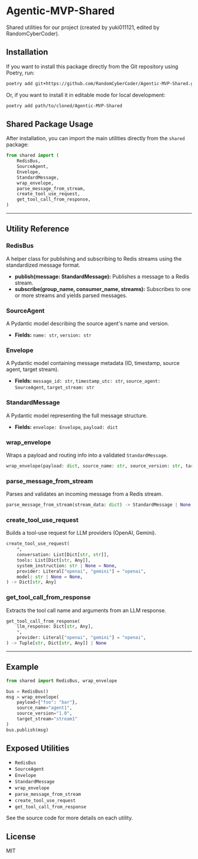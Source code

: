 # Agentic-MVP-Shared

Shared utilities for our project (created by yuki011121, edited by RandomCyberCoder).

## Installation

If you want to install this package directly from the Git repository using Poetry, run:

```sh
poetry add git+https://github.com/RandomCyberCoder/Agentic-MVP-Shared.git
```

Or, if you want to install it in editable mode for local development:

```sh
poetry add path/to/cloned/Agentic-MVP-Shared
```

## Shared Package Usage

After installation, you can import the main utilities directly from the `shared` package:

```python
from shared import (
    RedisBus,
    SourceAgent,
    Envelope,
    StandardMessage,
    wrap_envelope,
    parse_message_from_stream,
    create_tool_use_request,
    get_tool_call_from_response,
)
```

---

## Utility Reference

### RedisBus

A helper class for publishing and subscribing to Redis streams using the standardized message format.

- **publish(message: StandardMessage):** Publishes a message to a Redis stream.
- **subscribe(group_name, consumer_name, streams):** Subscribes to one or more streams and yields parsed messages.

### SourceAgent

A Pydantic model describing the source agent's name and version.

- **Fields:** `name: str`, `version: str`

### Envelope

A Pydantic model containing message metadata (ID, timestamp, source agent, target stream).

- **Fields:** `message_id: str`, `timestamp_utc: str`, `source_agent: SourceAgent`, `target_stream: str`

### StandardMessage

A Pydantic model representing the full message structure.

- **Fields:** `envelope: Envelope`, `payload: dict`

### wrap_envelope

Wraps a payload and routing info into a validated `StandardMessage`.

```python
wrap_envelope(payload: dict, source_name: str, source_version: str, target_stream: str) -> StandardMessage
```

### parse_message_from_stream

Parses and validates an incoming message from a Redis stream.

```python
parse_message_from_stream(stream_data: dict) -> StandardMessage | None
```

### create_tool_use_request

Builds a tool-use request for LLM providers (OpenAI, Gemini).

```python
create_tool_use_request(
    *,
    conversation: List[Dict[str, str]],
    tools: List[Dict[str, Any]],
    system_instruction: str | None = None,
    provider: Literal["openai", "gemini"] = "openai",
    model: str | None = None,
) -> Dict[str, Any]
```

### get_tool_call_from_response

Extracts the tool call name and arguments from an LLM response.

```python
get_tool_call_from_response(
    llm_response: Dict[str, Any],
    *,
    provider: Literal["openai", "gemini"] = "openai",
) -> Tuple[str, Dict[str, Any]] | None
```

---

## Example

```python
from shared import RedisBus, wrap_envelope

bus = RedisBus()
msg = wrap_envelope(
    payload={"foo": "bar"},
    source_name="agent1",
    source_version="1.0",
    target_stream="stream1"
)
bus.publish(msg)
```

## Exposed Utilities

- `RedisBus`
- `SourceAgent`
- `Envelope`
- `StandardMessage`
- `wrap_envelope`
- `parse_message_from_stream`
- `create_tool_use_request`
- `get_tool_call_from_response`

See the source code for more details on each utility.

## License

MIT
